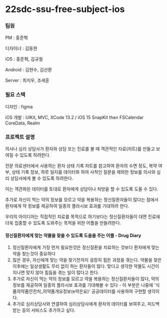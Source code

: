 # 22sdc-ssu-free-subject-ios
### **팀원**

PM : 홍준혁

디자이너 : 김동현

iOS : 홍준혁, 김규철

Android : 김현수, 김선환

Server : 최지우, 조세훈

### **필요 스택**

디자인 : 
figma

iOS 개발 : 
UIKit, MVC,
XCode 13.2 / iOS 15
SnapKit
then
FSCalendar
CoreData, Realm

### **프로젝트 설명**

의사나 심리 상담사가 환자와 상담 또는 진료를 볼 때 객관적인 자료(차트)를 만들고 보여질 수 있도록 하려한다.

전문 의료센터에서 사용하는 환자 상태 기록 차트를 참고하여 환자의 수면 정도, 복약 여부, 상태 기록 정보, 하루 일지를 데이터화 하여 사적인 질문을 제외한 정보를 의사와 심리 상담사에게 볼 수 있도록 하려한다.

이는 객관화된 데이터를 토대로 환자에게 상담이나 처방을 할 수 있도록 도울 수 있다.

추가로 자신이 먹는 약의 정보를 모르고 약을 복용하는 정신질환자들이 많다는 점에서 환자에게 약 정보를 제공하여 일종의 플라시보 효과를 기대하려 한다.

우리의 아이디어는 직접적인 치료를 목적으로 하기보다는 정신질환자들이 대면 진료에 더욱 집중할 수 있도록 도와주는 목적을 위한 어플을 만들려한다.

#### 정신질환자에게 맞는 약물을 찾을 수 있도록 도움을 주는 어플 - Drug Diary

1. 정신질환자에게 가장 먼저 필요한것은 정신질환을 치료하는 것보다 환자에게 맞는 약을 찾는것이 중요하다
2. 많은 경우, 자신에게 맞는 약을 찾기전까지 굉장히 힘든 과정을 겪는다. 약물을 찾은 이후에는 일상생활도 무리 없이 하는 환자들이 많다. 맞다고 생각한 약물도 시간이 지나면 맞지 않아 힘듬을 겪는 일이 많다고 한다. 
3. 추가로 자신이 먹는 약의 정보를 모르고 약을 복용하는 정신질환자들이 많다, 약의 정보를 제공하여 일종의 플라시보 효과를 기대해볼 수 있다 - 이 부분은 나중에 '식품의약품안전처_의약품개요정보(e약은요)' 공공데이터를 사용하여 구현할 생각이다.
4. 추가로 심리상담사와 연결하여 심리상담사에게 환자의 데이터를 보여주고, 피드백 받는 등의 서비스도 추가하고 싶다.
